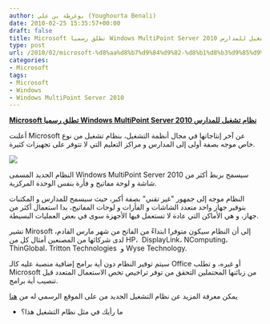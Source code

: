 ```yaml
---
author: يوغرطة بن علي (Youghourta Benali)
date: 2010-02-25 15:35:57+00:00
draft: false
title: Microsoft تطلق رسميا Windows MultiPoint Server 2010 نظام تشغيل للمدارس
type: post
url: /2010/02/microsoft-%d8%aa%d8%b7%d9%84%d9%82-%d8%b1%d8%b3%d9%85%d9%8a%d8%a7-windows-multipoint-server-2010-%d9%86%d8%b8%d8%a7%d9%85-%d8%aa%d8%b4%d8%ba%d9%8a%d9%84-%d9%84%d9%84%d9%85%d8%af%d8%a7%d8%b1%d8%b3/
categories:
- Microsoft
tags:
- Microsoft
- Windows
- Windows MultiPoint Server 2010
---
```


[**Microsoft تطلق رسميا Windows MultiPoint Server 2010 نظام تشغيل للمدارس**](http://www.it-scoop.com/2010/02/microsoft-%d8%aa%d8%b7%d9%84%d9%82-%d8%b1%d8%b3%d9%85%d9%8a%d8%a7-windows-multipoint-server-2010-%d9%86%d8%b8%d8%a7%d9%85-%d8%aa%d8%b4%d8%ba%d9%8a%d9%84-%d9%84%d9%84%d9%85%d8%af%d8%a7%d8%b1%d8%b3/)


أعلنت Microsoft عن آخر إنتاجاتها في مجال أنظمة التشغيل، بنظام تشغيل من نوع خاص موجه بصفة أولى إلى المدارس و مراكز التعليم التي لا تتوفر على تجهيزات كثيرة.

[![](http://www.microsoft.com/windows/multipoint/images/logo-multipoint-server-2010.gif)
](http://www.it-scoop.com/2010/02/microsoft-%d8%aa%d8%b7%d9%84%d9%82-%d8%b1%d8%b3%d9%85%d9%8a%d8%a7-windows-multipoint-server-2010-%d9%86%d8%b8%d8%a7%d9%85-%d8%aa%d8%b4%d8%ba%d9%8a%d9%84-%d9%84%d9%84%d9%85%d8%af%d8%a7%d8%b1%d8%b3/)

النظام الجديد المسمى Windows MultiPoint Server 2010 سيسمح بربط أكثر من شاشة و لوحة مفاتيح و فأرة بنفس الوحدة المركزية.

النظام موجه إلى جمهور "غير تقني" بصفة أكبر، حيث سيسمح للمدارس و المكتبات بتوفير جهاز واحد متعدد الشاشات و الفأرات و لوحات المفاتيح، بدا استعمال أكثر من جهاز، و هي الأماكن التي عادة لا تستعمل فيها الأجهزة سوى في بعض العمليات البسيطة.

تشير Mirosoft إلى أن النظام سيكون متوفرا ابتداءً من الفاتح من شهر مارس القادم، لدى شركائها من المصنعين أمثال كل من HP،  DisplayLink، NComputing، ThinGlobal، Tritton Technologies  و Wyse Technology.

سيتم توفير النظام دون أية برامج إضافية منصبة عليه كالـ Office أو غيره، و تطلب Microsoft من زبائنها المحتملين التحقق من توفر تراخيص تخص الاستعمال المتعدد قبل تنصيب أية برامج.

يمكن معرفة المزيد عن نظام التشغيل الجديد من على الموقع الرسمي له من [هنا](http://www.microsoft.com/windows/multipoint/buy.aspx)

- ما رأيك في مثل نظام التشغيل هذا؟

